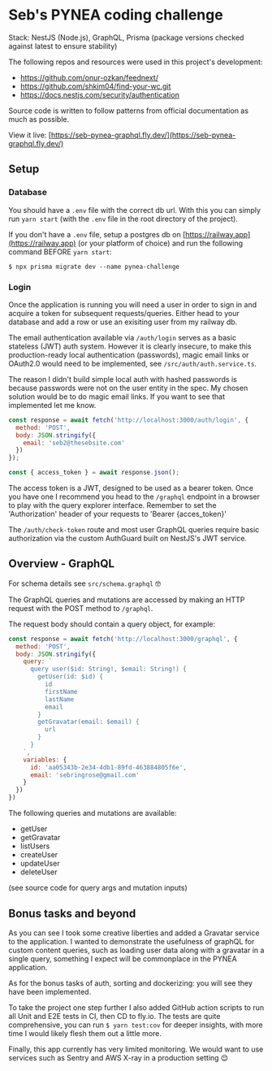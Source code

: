 # Seb's PYNEA coding challenge

Stack: NestJS (Node.js), GraphQL, Prisma
(package versions checked against latest to ensure stability)

The following repos and resources were used in this project's development: 
- https://github.com/onur-ozkan/feednext/
- https://github.com/shkim04/find-your-wc.git
- https://docs.nestjs.com/security/authentication

Source code is written to follow patterns from official documentation as much as possible.

View it live: [https://seb-pynea-graphql.fly.dev/](https://seb-pynea-graphql.fly.dev/)

## Setup

### Database

You should have a `.env` file with the correct db url. With this you can simply run `yarn start` (with the `.env` file in the root directory of the project).

If you don't have a `.env` file, setup a postgres db on [https://railway.app](https://railway.app) (or your platform of choice) and run the following command BEFORE `yarn start`:

`$ npx prisma migrate dev --name pynea-challenge`

### Login

Once the application is running you will need a user in order to sign in and acquire a token for subsequent requests/queries. Either head to your database and add a row or use an exisiting user from my railway db.

The email authentication available via `/auth/login` serves as a basic stateless (JWT) auth system. However it is clearly insecure, to make this production-ready local authentication (passwords), magic email links or OAuth2.0 would need to be implemented, see `/src/auth/auth.service.ts`. 

The reason I didn't build simple local auth with hashed passwords is because passwords were not on the user entity in the spec. My chosen solution would be to do magic email links. If you want to see that implemented let me know.

```js
const response = await fetch('http://localhost:3000/auth/login', {
  method: 'POST',
  body: JSON.stringify({
    email: 'seb2@thesebsite.com'
  })
});

const { access_token } = await response.json();
```

The access token is a JWT, designed to be used as a bearer token. Once you have one I recommend you head to the `/graphql` endpoint in a browser to play with the query explorer interface. Remember to set the 'Authorization' header of your requests to 'Bearer {acces_token}'

The `/auth/check-token` route and most user GraphQL queries require basic authorization via the custom AuthGuard built on NestJS's JWT service.

## Overview - GraphQL

For schema details see `src/schema.graphql` 🤓

The GraphQL queries and mutations are accessed by making an HTTP request with the POST method to `/graphql`.

The request body should contain a query object, for example: 

```js
const response = await fetch('http://localhost:3000/graphql', {
  method: 'POST',
  body: JSON.stringify({
    query: `
      query user($id: String!, $email: String!) {
        getUser(id: $id) {
          id
          firstName
          lastName
          email
        }
        getGravatar(email: $email) {
          url
        }
      }
    `,
    variables: {
      id: 'aa05343b-2e34-4db1-89fd-463884805f6e',
      email: 'sebringrose@gmail.com'
    }
  })
})
```

The following queries and mutations are available:
- getUser
- getGravatar
- listUsers
- createUser
- updateUser
- deleteUser

(see source code for query args and mutation inputs)

## Bonus tasks and beyond

As you can see I took some creative liberties and added a Gravatar service to the application. I wanted to demonstrate the usefulness of graphQL for custom content queries, such as loading user data along with a gravatar in a single query, something I expect will be commonplace in the PYNEA application.

As for the bonus tasks of auth, sorting and dockerizing: you will see they have been implemented.

To take the project one step further I also added GitHub action scripts to run all Unit and E2E tests in CI, then CD to fly.io. The tests are quite comprehensive, you can run `$ yarn test:cov` for deeper insights, with more time I would likely flesh them out a little more.

Finally, this app currently has very limited monitoring. We would want to use services such as Sentry and AWS X-ray in a production setting 😌